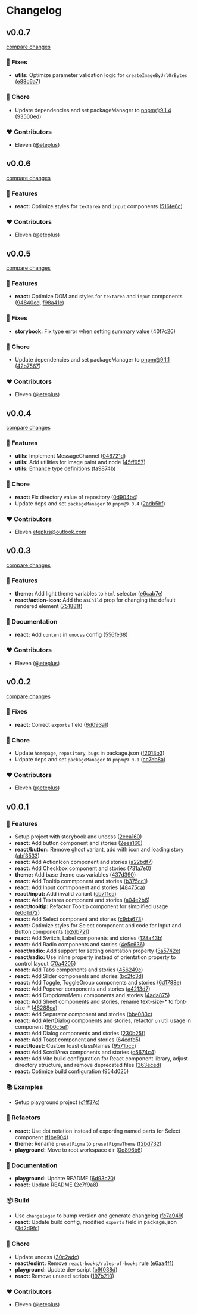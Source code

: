 # Changelog


## v0.0.7

[compare changes](https://github.com/thinkbuff/figma/compare/v0.0.6...v0.0.7)

### 🐛 Fixes

- **utils:** Optimize parameter validation logic for `createImageByUrlOrBytes` ([e88c6a7](https://github.com/thinkbuff/figma/commit/e88c6a7))

### 🧹 Chore

- Update dependencies and set packageManager to pnpm@9.1.4 ([93500ed](https://github.com/thinkbuff/figma/commit/93500ed))

### ❤️ Contributors

- Eleven ([@eteplus](http://github.com/eteplus))

## v0.0.6

[compare changes](https://github.com/thinkbuff/figma/compare/v0.0.5...v0.0.6)

### 🚀 Features

- **react:** Optimize styles for `textarea` and `input` components ([516fe6c](https://github.com/thinkbuff/figma/commit/516fe6c))

### ❤️ Contributors

- Eleven ([@eteplus](http://github.com/eteplus))

## v0.0.5

[compare changes](https://github.com/thinkbuff/figma/compare/v0.0.4...v0.0.5)

### 🚀 Features

- **react:** Optimize DOM and styles for `textarea` and `input` components ([94840cd](https://github.com/thinkbuff/figma/commit/94840cd), [f98a41e](https://github.com/thinkbuff/figma/commit/f98a41e))

### 🐛 Fixes

- **storybook:** Fix type error when setting summary value ([40f7c26](https://github.com/thinkbuff/figma/commit/40f7c26))

### 🧹 Chore

- Update dependencies and set packageManager to pnpm@9.1.1 ([42b7567](https://github.com/thinkbuff/figma/commit/42b7567))

### ❤️ Contributors

- Eleven ([@eteplus](http://github.com/eteplus))

## v0.0.4

[compare changes](https://github.com/thinkbuff/figma/compare/v0.0.3...v0.0.4)

### 🚀 Features

- **utils:** Implement MessageChannel ([046721d](https://github.com/thinkbuff/figma/commit/046721d))
- **utils:** Add utilities for image paint and node ([45ff957](https://github.com/thinkbuff/figma/commit/45ff957))
- **utils:** Enhance type definitions ([fa9874b](https://github.com/thinkbuff/figma/commit/fa9874b))

### 🧹 Chore

- **react:** Fix directory value of repository ([0d904b4](https://github.com/thinkbuff/figma/commit/0d904b4))
- Update deps and set `packageManager` to `pnpm@9.0.4` ([2adb5bf](https://github.com/thinkbuff/figma/commit/2adb5bf))

### ❤️ Contributors

- Eleven <eteplus@outlook.com>

## v0.0.3

[compare changes](https://github.com/thinkbuff/figma/compare/v0.0.2...v0.0.3)

### 🚀 Features

- **theme:** Add light theme variables to `html` selector ([e6cab7e](https://github.com/thinkbuff/figma/commit/e6cab7e))
- **react/action-icon:** Add the `asChild` prop for changing the default rendered element ([751881f](https://github.com/thinkbuff/figma/commit/751881f))

### 📖 Documentation

- **react:** Add `content` in `unocss` config ([556fe38](https://github.com/thinkbuff/figma/commit/556fe38))

### ❤️ Contributors

- Eleven ([@eteplus](http://github.com/eteplus))

## v0.0.2

[compare changes](https://github.com/thinkbuff/figma/compare/v0.0.1...v0.0.2)

### 🐛 Fixes

- **react:** Correct `exports` field ([6d093a1](https://github.com/thinkbuff/figma/commit/6d093a1))

### 🧹 Chore

- Update `homepage`, `repository`, `bugs` in package.json ([f2013b3](https://github.com/thinkbuff/figma/commit/f2013b3))
- Udpate deps and set `packageManager` to `pnpm@9.0.1` ([cc7eb8a](https://github.com/thinkbuff/figma/commit/cc7eb8a))

### ❤️ Contributors

- Eleven ([@eteplus](http://github.com/eteplus))

## v0.0.1


### 🚀 Features

- Setup project with storybook and unocss ([2eea160](https://github.com/thinkbuff/figma/commit/2eea160))
- **react:** Add button component and stories ([2eea160](https://github.com/thinkbuff/figma/commit/2eea160))
- **react/button:** Remove ghost variant, add with icon and loading story ([abf3533](https://github.com/thinkbuff/figma/commit/abf3533))
- **react:** Add ActionIcon component and stories ([a22bdf7](https://github.com/thinkbuff/figma/commit/a22bdf7))
- **react:** Add Checkbox component and stories ([731a7e0](https://github.com/thinkbuff/figma/commit/731a7e0))
- **theme:** Add base theme css variables ([437d390](https://github.com/thinkbuff/figma/commit/437d390))
- **react:** Add Tooltip commponent and stories ([b375cc1](https://github.com/thinkbuff/figma/commit/b375cc1))
- **react:** Add Input commponent and stories ([48475ca](https://github.com/thinkbuff/figma/commit/48475ca))
- **react/input:** Add invalid variant ([cb7f1ea](https://github.com/thinkbuff/figma/commit/cb7f1ea))
- **react:** Add Textarea component and stories ([a04e2b6](https://github.com/thinkbuff/figma/commit/a04e2b6))
- **react/tooltip:** Refactor Tooltip component for simplified usage ([e061d72](https://github.com/thinkbuff/figma/commit/e061d72))
- **react:** Add Select component and stories ([c9da673](https://github.com/thinkbuff/figma/commit/c9da673))
- **react:** Optimize styles for Select component and code for Input and Button components ([b2db721](https://github.com/thinkbuff/figma/commit/b2db721))
- **react:** Add Switch, Label components and stories ([128a43b](https://github.com/thinkbuff/figma/commit/128a43b))
- **react:** Add Radio components and stories ([4e5c636](https://github.com/thinkbuff/figma/commit/4e5c636))
- **react/radio:** Add support for setting orientation property ([3a5742e](https://github.com/thinkbuff/figma/commit/3a5742e))
- **react/radio:** Use inline property instead of orientation property to control layout ([70a4205](https://github.com/thinkbuff/figma/commit/70a4205))
- **react:** Add Tabs components and stories ([456249c](https://github.com/thinkbuff/figma/commit/456249c))
- **react:** Add Slider components and stories ([bc2fc3d](https://github.com/thinkbuff/figma/commit/bc2fc3d))
- **react:** Add Toggle, ToggleGroup components and stories ([6d1788e](https://github.com/thinkbuff/figma/commit/6d1788e))
- **react:** Add Popover components and stories ([a4213d7](https://github.com/thinkbuff/figma/commit/a4213d7))
- **react:** Add DropdownMenu components and stories ([4ada875](https://github.com/thinkbuff/figma/commit/4ada875))
- **react:** Add Sheet components and stories, rename text-size-* to font-size-* ([46288ca](https://github.com/thinkbuff/figma/commit/46288ca))
- **react:** Add Separator component and stories ([bbe083c](https://github.com/thinkbuff/figma/commit/bbe083c))
- **react:** Add AlertDialog components and stories, refactor `cn` util usage in component ([900c5ef](https://github.com/thinkbuff/figma/commit/900c5ef))
- **react:** Add Dialog components and stories ([230b25f](https://github.com/thinkbuff/figma/commit/230b25f))
- **react:** Add Toast component and stories ([64cdfd5](https://github.com/thinkbuff/figma/commit/64cdfd5))
- **react/toast:** Custom toast classNames ([9571bcc](https://github.com/thinkbuff/figma/commit/9571bcc))
- **react:** Add ScrollArea components and stories ([d5674c4](https://github.com/thinkbuff/figma/commit/d5674c4))
- **react:** Add Vite build configuration for React component library, adjust directory structure, and remove deprecated files ([363eced](https://github.com/thinkbuff/figma/commit/363eced))
- **react:** Optimize build configuration ([954d025](https://github.com/thinkbuff/figma/commit/954d025))

### 📚 Examples

- Setup playground project ([c1ff37c](https://github.com/thinkbuff/figma/commit/c1ff37c))

### 🔨 Refactors

- **react:** Use dot notation instead of exporting named parts for Select component ([f1be904](https://github.com/thinkbuff/figma/commit/f1be904))
- **theme:** Rename `presetFigma` to `presetFigmaTheme` ([f2bd732](https://github.com/thinkbuff/figma/commit/f2bd732))
- **playground:** Move to root workspace dir ([0d896b6](https://github.com/thinkbuff/figma/commit/0d896b6))

### 📖 Documentation

- **playground:** Update README ([6d93c70](https://github.com/thinkbuff/figma/commit/6d93c70))
- **react:** Update README ([2c7f9a8](https://github.com/thinkbuff/figma/commit/2c7f9a8))

### 📦 Build

- Use `changelogen` to bump version and generate changelog ([fc7a949](https://github.com/thinkbuff/figma/commit/fc7a949))
- **react:** Update build config, modified `exports` field in package.json ([3d2d9fc](https://github.com/thinkbuff/figma/commit/3d2d9fc))

### 🧹 Chore

- Update unocss ([30c2adc](https://github.com/thinkbuff/figma/commit/30c2adc))
- **react/eslint:** Remove `react-hooks/rules-of-hooks` rule ([e6aa4f1](https://github.com/thinkbuff/figma/commit/e6aa4f1))
- **playground:** Update dev script ([b9f038d](https://github.com/thinkbuff/figma/commit/b9f038d))
- **react:** Remove unused scripts ([197b210](https://github.com/thinkbuff/figma/commit/197b210))

### ❤️ Contributors

- Eleven ([@eteplus](http://github.com/eteplus))

